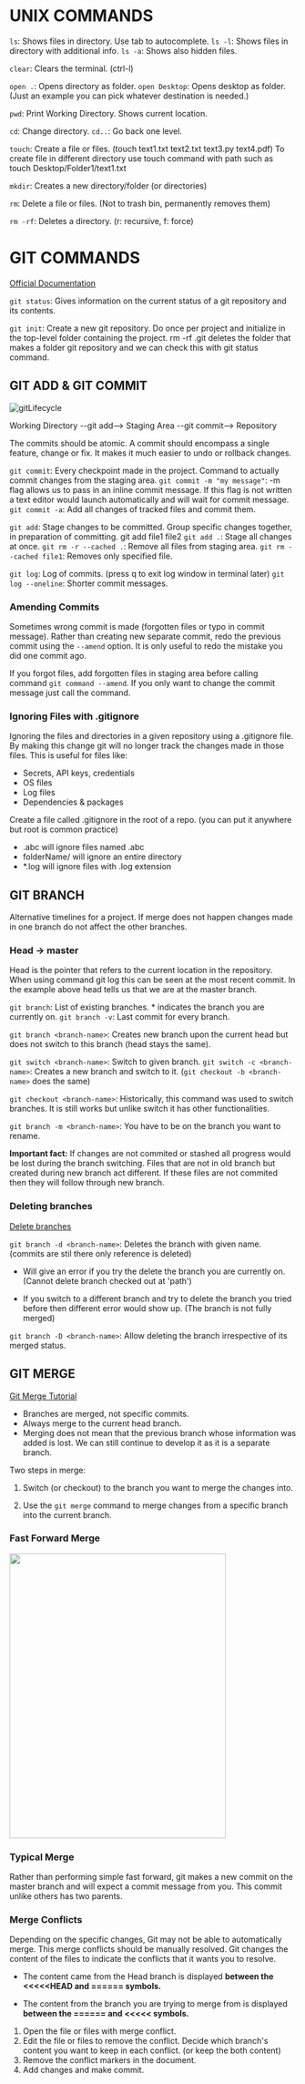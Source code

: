 # UNIX COMMANDS

`ls`: Shows files in directory. Use tab to autocomplete.
`ls -l`: Shows files in directory with additional info.
`ls -a`: Shows also hidden files.

`clear`: Clears the terminal. (ctrl-l)

`open .`: Opens directory as folder.
`open Desktop`: Opens desktop as folder. (Just an example you can pick whatever destination is needed.) 

`pwd`: Print Working Directory. Shows current location.

`cd`: Change directory. 
`cd..`: Go back one level.

`touch`: Create a file or files. (touch text1.txt text2.txt text3.py text4.pdf) To create file in different directory use touch command with path such as touch Desktop/Folder1/text1.txt

`mkdir`: Creates a new directory/folder (or directories)
 
`rm`: Delete a file or files. (Not to trash bin, permanently removes them)
 
`rm -rf`: Deletes a directory. (r: recursive, f: force)
 
# GIT COMMANDS

[Official Documentation](https://git-scm.com/docs)
 
`git status`: Gives information on the current status of a git repository and its contents.
 
`git init`: Create a new git repository. Do once per project and initialize in the top-level folder containing the project.
rm -rf .git deletes the folder that makes a folder git repository and we can check this with git status command.

## GIT ADD & GIT COMMIT

![gitLifecycle](https://user-images.githubusercontent.com/43893190/183290757-f387f46e-6f6f-4bd3-b1a0-725bc361e7d7.png)

Working Directory --git add--> Staging Area --git commit--> Repository

The commits should be atomic. A commit should encompass a single feature, change or fix. It makes it much easier to undo or rollback changes. 

`git commit`: Every checkpoint made in the project. Command to actually commit changes from the staging area.
`git commit -m "my message"`: -m flag allows us to pass in an inline commit message. If this flag is not written a text editor would launch automatically and will wait for commit message.
`git commit -a`: Add all changes of tracked files and commit them.

`git add`: Stage changes to be committed. Group specific changes together, in preparation of committing. git add file1 file2
`git add .`: Stage all changes at once.
`git rm -r --cached .`: Remove all files from staging area. `git rm --cached file1`: Removes only specified file.

`git log`: Log of commits. (press q to exit log window in terminal later)
`git log --oneline`: Shorter commit messages.

### Amending Commits

Sometimes wrong commit is made (forgotten files or typo in commit message). Rather than creating new separate commit, redo the previous commit using the `--amend` option. It is only useful to redo the mistake you did one commit ago.

If you forgot files, add forgotten files in staging area before calling command `git command --amend`. If you only want to change the commit message just call the command. 

### Ignoring Files with .gitignore

Ignoring the files and directories in a given repository using a .gitignore file. By making this change git will no longer track the changes made in those files. This is useful for files like:
- Secrets, API keys, credentials
- OS files
- Log files
- Dependencies & packages

Create a file called .gitignore in the root of a repo. (you can put it anywhere but root is common practice)
- .abc will ignore files named .abc
- folderName/ will ignore an entire directory
- *.log will ignore files with .log extension

## GIT BRANCH

Alternative timelines for a project. If merge does not happen changes made in one branch do not affect the other branches.

### Head -> master

Head is the pointer that refers to the current location in the repository. When using command git log this can be seen at the most recent commit. In the example above head tells us that we are at the master branch.

`git branch`: List of existing branches. * indicates the branch you are currently on. `git branch -v`: Last commit for every branch. 

`git branch <branch-name>`: Creates new branch upon the current head but does not switch to this branch (head stays the same). 

`git switch <branch-name>`: Switch to given branch.
`git switch -c <branch-name>`: Creates a new branch and switch to it. (`git checkout -b <branch-name>` does the same)  

`git checkout <branch-name>`: Historically, this command was used to switch branches. It is still works but unlike switch it has other functionalities.

`git branch -m <branch-name>`: You have to be on the branch you want to rename.

**Important fact:** If changes are not commited or stashed all progress would be lost during the branch switching. Files that are not in old branch but created during new branch act different. If these files are not commited then they will follow through new branch.  

### Deleting branches

[Delete branches](https://www.cloudbees.com/blog/git-delete-branch-how-to-for-both-local-and-remote)

`git branch -d <branch-name>`: Deletes the branch with given name. (commits are stil there only reference is deleted)

- Will give an error if you try the delete the branch you are currently on.  (Cannot delete branch <branch-name> checked out at 'path')

- If you switch to a different branch and try to delete the branch you tried before then different error would show up. (The branch <branch-name> is not fully merged)

`git branch -D <branch-name>`: Allow deleting the branch irrespective of its merged status.

## GIT MERGE

[Git Merge Tutorial](https://www.atlassian.com/git/tutorials/using-branches/git-merge)

- Branches are merged, not specific commits.
- Always merge to the current head branch.
- Merging does not mean that the previous branch whose information was added is lost. We can still continue to develop it as it is a separate branch.

Two steps in merge:

1. Switch (or checkout) to the branch you want to merge the changes into. 

2. Use the `git merge` command to merge changes from a specific branch into the current branch. 

### Fast Forward Merge

<img src="https://user-images.githubusercontent.com/43893190/183354974-63b2ac8f-f713-4c19-a32a-c1fd6de52585.jpg" width="380" height="500" />

### Typical Merge

Rather than performing simple fast forward, git makes a new commit on the master branch and will expect a commit message from you. This commit unlike others has two parents. 

### Merge Conflicts

Depending on the specific changes, Git may not be able to automatically merge. This merge conflicts should be manually resolved. Git changes the content of the files to indicate the conflicts that it wants you to resolve. 

- The content came from the Head branch is displayed **between the <<<<<HEAD and ====== symbols.**

- The content from the branch you are trying to merge from is displayed **between the ====== and <<<<< symbols.**

1. Open the file or files with merge conflict.
2. Edit the file or files to remove the conflict. Decide which branch's content you want to keep in each conflict. (or keep the both content)
3. Remove the conflict markers in the document.
4. Add changes and make commit.






















